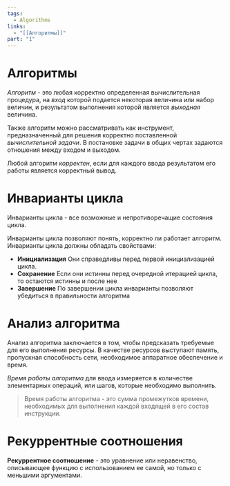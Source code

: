 ```yaml
---
tags:
  - Algorithms
links:
  - "[[Алгоритмы]]"
part: "1"
---
```

# Алгоритмы

*Алгоритм* - это любая корректно определенная вычислительная процедура, на *вход* которой подается некоторая величина или набор величин, и результатом выполнения которой является *выходная* величина.

Также алгоритм можно рассматривать как инструмент, предназначенный для решения корректно поставленной *вычислительной задачи*. В постановке задачи в общих чертах задаются отношения между входом и выходом.

Любой алгоритм *корректен*, если для каждого ввода результатом его работы является корректный вывод.

# Инварианты цикла

Инварианты цикла - все возможные и непротиворечащие состояния цикла.

Инварианты цикла позволяют понять, корректно ли работает алгоритм.
Инварианты цикла должны обладать свойствами:
- **Инициализация** Они справедливы перед первой инициализацией цикла.
- **Сохранение** Если они истинны перед очередной итерацией цикла, то остаются истинны и после нее
- **Завершение** По завершении цикла инварианты позволяют убедиться в правильности алгоритма

# Анализ алгоритма

Анализ алгоритма заключается в том, чтобы предсказать требуемые для его выполнения ресурсы. В качестве ресурсов выступают память, пропускная способность сети, необходимое аппаратное обеспечение и время.

*Время работы алгоритма* для ввода измеряется в количестве элементарных операций, или шагов, которые необходимо выполнить.

>Время работы алгоритма - это сумма промежутков времени, необходимых для выполнения каждой входящей в его состав инструкции.

# Рекуррентные соотношения

 **Рекуррентное соотношение** - это уравнение или неравенство, описывающее функцию с использованием ее самой, но только с меньшими аргументами.